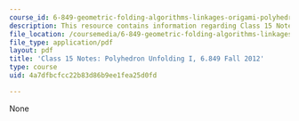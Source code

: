 ```yaml
---
course_id: 6-849-geometric-folding-algorithms-linkages-origami-polyhedra-fall-2012
description: This resource contains information regarding Class 15 Notes, Fall 2012.
file_location: /coursemedia/6-849-geometric-folding-algorithms-linkages-origami-polyhedra-fall-2012/4a7dfbcfcc22b83d86b9ee1fea25d0fd_MIT6_849F12_C15.pdf
file_type: application/pdf
layout: pdf
title: 'Class 15 Notes: Polyhedron Unfolding I, 6.849 Fall 2012'
type: course
uid: 4a7dfbcfcc22b83d86b9ee1fea25d0fd

---
```

None